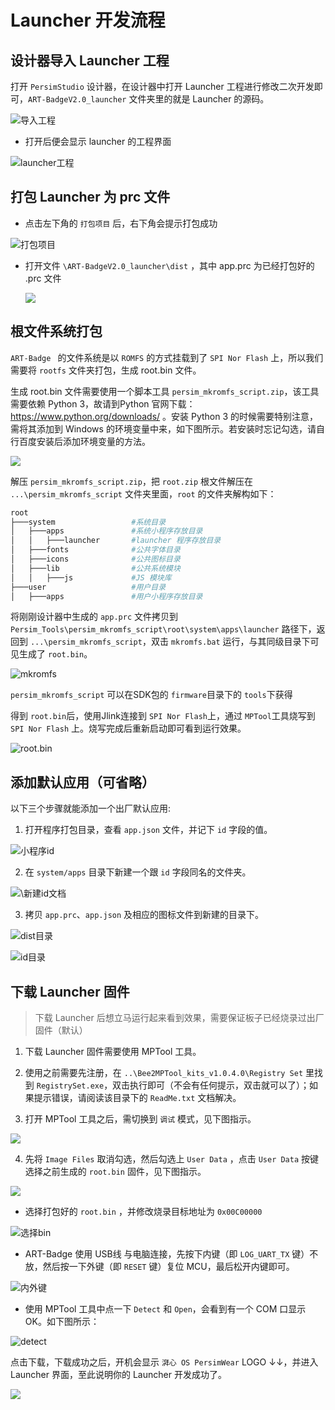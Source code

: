 # Launcher 开发流程

## 设计器导入 Launcher 工程

打开 `PersimStudio` 设计器，在设计器中打开 Launcher 工程进行修改二次开发即可，`ART-BadgeV2.0_launcher` 文件夹里的就是 Launcher 的源码。

![导入工程](img\导入工程.png)

* 打开后便会显示 launcher 的工程界面

![launcher工程](img\launcher工程.png)

## 打包 Launcher 为 prc 文件

* 点击左下角的 `打包项目` 后，右下角会提示打包成功

![打包项目](img\打包项目.png)

* 打开文件 `\ART-BadgeV2.0_launcher\dist` ，其中 app.prc 为已经打包好的 .prc 文件

  ![](img\prc.png)

## 根文件系统打包

`ART-Badge ` 的文件系统是以 `ROMFS` 的方式挂载到了 `SPI Nor Flash` 上，所以我们需要将 `rootfs` 文件夹打包，生成 root.bin 文件。

生成 root.bin 文件需要使用一个脚本工具 `persim_mkromfs_script.zip`，该工具需要依赖 Python 3，故请到Python 官网下载：https://www.python.org/downloads/ 。安装 Python 3 的时候需要特别注意，需将其添加到 Windows 的环境变量中来，如下图所示。若安装时忘记勾选，请自行百度安装后添加环境变量的方法。

![](img\python3.png)

解压 `persim_mkromfs_script.zip`，把 `root.zip` 根文件解压在 `...\persim_mkromfs_script` 文件夹里面，`root` 的文件夹解构如下：

```makefile
root
├───system                 #系统目录
│   ├───apps               #系统小程序存放目录
│   │   ├───launcher       #launcher 程序存放目录
│   ├───fonts              #公共字体目录
│   ├───icons              #公共图标目录
│   ├───lib                #公共系统模块
│   │   ├───js             #JS 模块库
├───user                   #用户目录
│   ├───apps               #用户小程序存放目录
```

将刚刚设计器中生成的 `app.prc` 文件拷贝到 `Persim_Tools\persim_mkromfs_script\root\system\apps\launcher` 路径下，返回到 `...\persim_mkromfs_script`，双击 `mkromfs.bat` 运行，与其同级目录下可见生成了 `root.bin`。

![mkromfs](img\mkromfs.png)

`persim_mkromfs_script` 可以在SDK包的 `firmware`目录下的 `tools`下获得

得到 `root.bin`后，使用Jlink连接到 `SPI Nor Flash`上，通过 `MPTool`工具烧写到 `SPI Nor Flash` 上。烧写完成后重新启动即可看到运行效果。



![root.bin](img\root.png)

## 添加默认应用（可省略）

以下三个步骤就能添加一个出厂默认应用:

1. 打开程序打包目录，查看 `app.json` 文件，并记下 `id` 字段的值。

![小程序id](img\小程序id.png)

2. 在 `system/apps` 目录下新建一个跟 `id` 字段同名的文件夹。

![\新建id文档](img\新建id文档.png)

3. 拷贝 `app.prc`、`app.json` 及相应的图标文件到新建的目录下。

![dist目录](img\dist目录.png)

![id目录](img\id目录.png)

## 下载 Launcher 固件

> 下载 Launcher 后想立马运行起来看到效果，需要保证板子已经烧录过出厂固件（默认）

1. 下载 Launcher 固件需要使用 MPTool 工具。

2. 使用之前需要先注册，在 `..\Bee2MPTool_kits_v1.0.4.0\Registry Set` 里找到 `RegistrySet.exe`，双击执行即可（不会有任何提示，双击就可以了）；如果提示错误，请阅读该目录下的 `ReadMe.txt` 文档解决。

3. 打开 MPTool 工具之后，需切换到 `调试` 模式，见下图指示。

![](img\调试.png)

4. 先将 `Image Files` 取消勾选，然后勾选上 `User Data` ，点击 `User Data` 按键选择之前生成的 `root.bin` 固件，见下图指示。

![](img\userdata1.png)

* 选择打包好的 `root.bin`  ，并修改烧录目标地址为 `0x00C00000`

![选择bin](img\userdata2.png)

* ART-Badge 使用 USB线 与电脑连接，先按下内键（即 `LOG_UART_TX` 键）不放，然后按一下外键（即 `RESET` 键）复位 MCU，最后松开内键即可。

![内外键](img\内外键.png)

* 使用 MPTool 工具中点一下 `Detect` 和 `Open`，会看到有一个 COM 口显示 OK。如下图所示：

![detect](img\detect.png)



点击下载，下载成功之后，开机会显示 `湃心 OS PersimWear` LOGO ↓↓，并进入 Launcher 界面，至此说明你的 Launcher 开发成功了。

![](img\成功.png)
